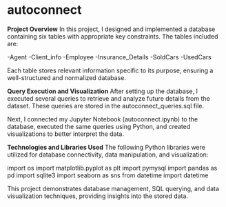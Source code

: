 # autoconnect
**Project Overview**
In this project, I designed and implemented a database containing six tables with appropriate key constraints. The tables included are:

-Agent
-Client_info
-Employee
-Insurance_Details
-SoldCars
-UsedCars

Each table stores relevant information specific to its purpose, ensuring a well-structured and normalized database.

**Query Execution and Visualization**
After setting up the database, I executed several queries to retrieve and analyze future details from the dataset. These queries are stored in the autoconnect_queries.sql file.

Next, I connected my Jupyter Notebook (autoconnect.ipynb) to the database, executed the same queries using Python, and created visualizations to better interpret the data.

**Technologies and Libraries Used**
The following Python libraries were utilized for database connectivity, data manipulation, and visualization:

import os
import matplotlib.pyplot as plt
import pymysql
import pandas as pd
import sqlite3
import seaborn as sns
from datetime import datetime


This project demonstrates database management, SQL querying, and data visualization techniques, providing insights into the stored data.
